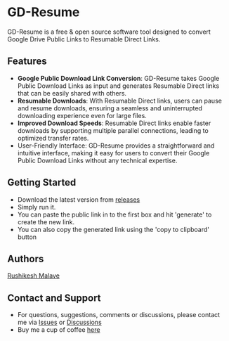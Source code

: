 # GD-Resume

GD-Resume is a free & open source software tool designed to convert Google Drive Public Links to Resumable Direct Links.  

## Features    
* **Google Public Download Link Conversion**: GD-Resume takes Google Public Download Links as input and generates Resumable Direct links that can be easily shared with others.  
* **Resumable Downloads**: With Resumable Direct links, users can pause and resume downloads, ensuring a seamless and uninterrupted downloading experience even for large files.  
* **Improved Download Speeds**: Resumable Direct links enable faster downloads by supporting multiple parallel connections, leading to optimized transfer rates.  
* User-Friendly Interface: GD-Resume provides a straightforward and intuitive interface, making it easy for users to convert their Google Public Download Links without any technical expertise.  
  
## Getting Started  
* Download the latest version from [releases](https://github.com/Rushikesh-Malave-175/GD-Resume/releases/latest)  
* Simply run it.  
* You can paste the public link in to the first box and hit 'generate' to create the new link.  
* You can also copy the generated link using the 'copy to clipboard' button  
  
## Authors  
[Rushikesh Malave](https://github.com/Rushikesh-Malave-175)  

## Contact and Support
* For questions, suggestions, comments or discussions, please contact me via [Issues](https://github.com/Rushikesh-Malave-175/GD-Resume/issues) or [Discussions](https://github.com/Rushikesh-Malave-175/GD-Resume/discussions) 
* Buy me a cup of coffee [here](https://www.buymeacoffee.com/rushikesh_m_175)

